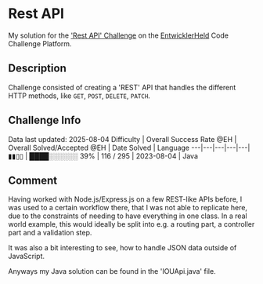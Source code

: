 # Rest API

My solution for the ['Rest API' Challenge](https://platform.entwicklerheld.de/challenge/rest-api?technology=Java) on the [EntwicklerHeld](https://platform.entwicklerheld.de/) Code Challenge Platform.

## Description
Challenge consisted of creating a 'REST' API that handles the different HTTP methods, like `GET`, `POST`, `DELETE`, `PATCH`.

## Challenge Info
Data last updated: 2025-08-04
Difficulty | Overall Success Rate @EH | Overall Solved/Accepted @EH | Date Solved | Language
---|---|---|---|---|
▮▮▯▯ | ████░░░░░░ 39% | 116 / 295 | 2023-08-04 | Java

## Comment
Having worked with Node.js/Express.js on a few REST-like APIs before, I was used to a certain workflow there, that I was not able to replicate here, due to the constraints of needing to have everything in one class. In a real world example, this would ideally be split into e.g. a routing part, a controller part and a validation step.

It was also a bit interesting to see, how to handle JSON data outside of JavaScript.

Anyways my Java solution can be found in the 'IOUApi.java' file.  